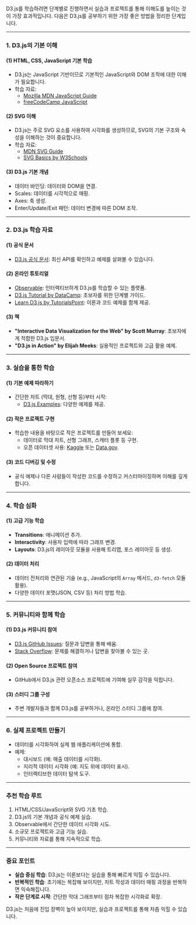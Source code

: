 D3.js를 학습하려면 단계별로 진행하면서 실습과 프로젝트를 통해 이해도를 높이는 것이 가장 효과적입니다. 다음은 D3.js를 공부하기 위한 가장 좋은 방법을 정리한 단계입니다.

---

### **1. D3.js의 기본 이해**
#### (1) **HTML, CSS, JavaScript 기본 학습**
- D3.js는 JavaScript 기반이므로 기본적인 JavaScript와 DOM 조작에 대한 이해가 필요합니다.
- 학습 자료:
  - [Mozilla MDN JavaScript Guide](https://developer.mozilla.org/ko/docs/Web/JavaScript)
  - [freeCodeCamp JavaScript](https://www.freecodecamp.org/)

#### (2) **SVG 이해**
- D3.js는 주로 SVG 요소를 사용하여 시각화를 생성하므로, SVG의 기본 구조와 속성을 이해하는 것이 중요합니다.
- 학습 자료:
  - [MDN SVG Guide](https://developer.mozilla.org/ko/docs/Web/SVG)
  - [SVG Basics by W3Schools](https://www.w3schools.com/graphics/svg_intro.asp)

#### (3) **D3.js 기본 개념**
- 데이터 바인딩: 데이터와 DOM을 연결.
- Scales: 데이터를 시각적으로 매핑.
- Axes: 축 생성.
- Enter/Update/Exit 패턴: 데이터 변경에 따른 DOM 조작.

---

### **2. D3.js 학습 자료**
#### (1) **공식 문서**
- [D3.js 공식 문서](https://d3js.org/): 최신 API를 확인하고 예제를 살펴볼 수 있습니다.

#### (2) **온라인 튜토리얼**
- [Observable](https://observablehq.com/@d3/learn-d3): 인터랙티브하게 D3.js를 학습할 수 있는 플랫폼.
- [D3.js Tutorial by DataCamp](https://www.datacamp.com/tutorial/d3js-tutorial): 초보자를 위한 단계별 가이드.
- [Learn D3.js by TutorialsPoint](https://www.tutorialspoint.com/d3js/index.htm): 이론과 코드 예제를 함께 제공.

#### (3) **책**
- **"Interactive Data Visualization for the Web" by Scott Murray**: 초보자에게 적합한 D3.js 입문서.
- **"D3.js in Action" by Elijah Meeks**: 실용적인 프로젝트와 고급 활용 예제.

---

### **3. 실습을 통한 학습**
#### (1) **기본 예제 따라하기**
- 간단한 차트 (막대, 원형, 선형 등)부터 시작:
  - [D3.js Examples](https://observablehq.com/@d3/gallery): 다양한 예제를 제공.

#### (2) **작은 프로젝트 구현**
- 학습한 내용을 바탕으로 작은 프로젝트를 만들어 보세요:
  - 데이터로 막대 차트, 선형 그래프, 스캐터 플롯 등 구현.
  - 오픈 데이터셋 사용: [Kaggle](https://www.kaggle.com/) 또는 [Data.gov](https://www.data.gov/).

#### (3) **코드 디버깅 및 수정**
- 공식 예제나 다른 사람들이 작성한 코드를 수정하고 커스터마이징하며 이해를 깊게 합니다.

---

### **4. 학습 심화**
#### (1) **고급 기능 학습**
- **Transitions**: 애니메이션 추가.
- **Interactivity**: 사용자 입력에 따라 그래프 변경.
- **Layouts**: D3.js의 레이아웃 모듈을 사용해 트리맵, 포스 레이아웃 등 생성.

#### (2) **데이터 처리**
- 데이터 전처리와 연관된 기술 (e.g., JavaScript의 `Array` 메서드, `d3-fetch` 모듈 활용).
- 다양한 데이터 포맷(JSON, CSV 등) 처리 방법 학습.

---

### **5. 커뮤니티와 함께 학습**
#### (1) **D3.js 커뮤니티 참여**
- [D3.js GitHub Issues](https://github.com/d3/d3/issues): 질문과 답변을 통해 배움.
- [Stack Overflow](https://stackoverflow.com/questions/tagged/d3.js): 문제를 해결하거나 답변을 찾아볼 수 있는 곳.

#### (2) **Open Source 프로젝트 참여**
- GitHub에서 D3.js 관련 오픈소스 프로젝트에 기여해 실무 감각을 익힙니다.

#### (3) **스터디 그룹 구성**
- 주변 개발자들과 함께 D3.js를 공부하거나, 온라인 스터디 그룹에 참여.

---

### **6. 실제 프로젝트 만들기**
- 데이터를 시각화하여 실제 웹 애플리케이션에 통합.
- 예제:
  - 대시보드 (예: 매출 데이터를 시각화).
  - 지리적 데이터 시각화 (예: 지도 위에 데이터 표시).
  - 인터랙티브한 데이터 탐색 도구.

---

### **추천 학습 루트**
1. HTML/CSS/JavaScript와 SVG 기초 학습.
2. D3.js의 기본 개념과 공식 예제 실습.
3. Observable에서 간단한 데이터 시각화 시도.
4. 소규모 프로젝트와 고급 기능 실습.
5. 커뮤니티와 자료를 통해 지속적으로 학습.

---

### **중요 포인트**
- **실습 중심 학습**: D3.js는 이론보다는 실습을 통해 빠르게 익힐 수 있습니다.
- **반복적인 학습**: 초기에는 복잡해 보이지만, 차트 작성과 데이터 매핑 과정을 반복하면 익숙해집니다.
- **작은 단계로 시작**: 간단한 막대 그래프부터 점차 복잡한 시각화로 확장.

D3.js는 처음에 진입 장벽이 높아 보이지만, 실습과 프로젝트를 통해 차츰 익힐 수 있습니다.